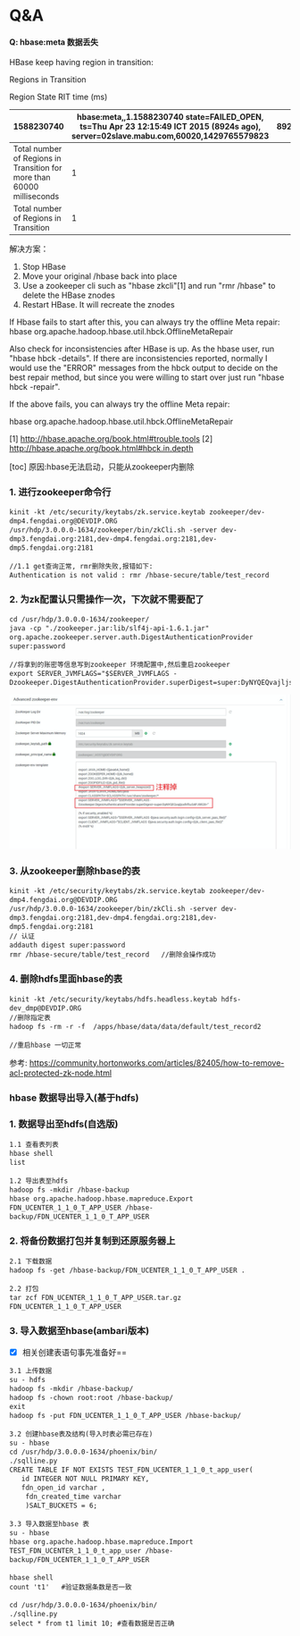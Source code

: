 # Q&A

#### Q: hbase:meta 数据丢失

HBase keep having region in transition: 

Regions in Transition

Region State RIT time (ms)

| 1588230740                                                   | hbase:meta,,1.1588230740 state=FAILED_OPEN, ts=Thu Apr 23 12:15:49 ICT 2015 (8924s ago), server=02slave.mabu.com,60020,1429765579823 | 8924009 |
| ------------------------------------------------------------ | ------------------------------------------------------------ | ------- |
| Total number of Regions in Transition for more than 60000 milliseconds | 1                                                            |         |
| Total number of Regions in Transition                        | 1                                                            |         |

解决方案：

1. Stop HBase
2. Move your original /hbase back into place
3. Use a zookeeper cli such as "hbase zkcli"[1] and run "rmr /hbase" to delete the HBase znodes
4. Restart HBase. It will recreate the znodes

If Hbase fails to start after this, you can always try the offline Meta repair:
hbase org.apache.hadoop.hbase.util.hbck.OfflineMetaRepair

Also check for inconsistencies after HBase is up.  As the hbase user, run "hbase hbck -details". If there are inconsistencies reported, normally I would use the "ERROR" messages from the hbck output to decide on the best repair method, but since you were willing to start over just run "hbase hbck -repair".

If the above fails, you can always try the offline Meta repair:

hbase org.apache.hadoop.hbase.util.hbck.OfflineMetaRepair

[1] <http://hbase.apache.org/book.html#trouble.tools>
[2] <http://hbase.apache.org/book.html#hbck.in.depth>



[toc]
原因:hbase无法启动，只能从zookeeper内删除

### 1. 进行zookeeper命令行

```
kinit -kt /etc/security/keytabs/zk.service.keytab zookeeper/dev-dmp4.fengdai.org@DEVDIP.ORG
/usr/hdp/3.0.0.0-1634/zookeeper/bin/zkCli.sh -server dev-dmp3.fengdai.org:2181,dev-dmp4.fengdai.org:2181,dev-dmp5.fengdai.org:2181

//1.1 get查询正常, rmr删除失败,报错如下:
Authentication is not valid : rmr /hbase-secure/table/test_record
```
### 2. 为zk配置认只需操作一次，下次就不需要配了

```
cd /usr/hdp/3.0.0.0-1634/zookeeper/
java -cp "./zookeeper.jar:lib/slf4j-api-1.6.1.jar" org.apache.zookeeper.server.auth.DigestAuthenticationProvider super:password

//将拿到的账密等信息写到zookeeper 环境配置中,然后重启zookeeper
export SERVER_JVMFLAGS="$SERVER_JVMFLAGS -Dzookeeper.DigestAuthenticationProvider.superDigest=super:DyNYQEQvajljsxlhf5uS4PJ9R28="
```
![image-20210520133748107](image-20210520133748107.png)


### 3. 从zookeeper删除hbase的表

```
kinit -kt /etc/security/keytabs/zk.service.keytab zookeeper/dev-dmp4.fengdai.org@DEVDIP.ORG
/usr/hdp/3.0.0.0-1634/zookeeper/bin/zkCli.sh -server dev-dmp3.fengdai.org:2181,dev-dmp4.fengdai.org:2181,dev-dmp5.fengdai.org:2181
// 认证
addauth digest super:password
rmr /hbase-secure/table/test_record   //删除会操作成功
```

### 4. 删除hdfs里面hbase的表

```
kinit -kt /etc/security/keytabs/hdfs.headless.keytab hdfs-dev_dmp@DEVDIP.ORG
//删除指定表
hadoop fs -rm -r -f  /apps/hbase/data/data/default/test_record2

//重启hbase 一切正常
```

参考:
https://community.hortonworks.com/articles/82405/how-to-remove-acl-protected-zk-node.html

### hbase 数据导出导入(基于hdfs)

### 1. 数据导出至hdfs(自选版)

```
1.1 查看表列表
hbase shell
list 

1.2 导出表至hdfs
hadoop fs -mkdir /hbase-backup
hbase org.apache.hadoop.hbase.mapreduce.Export FDN_UCENTER_1_1_0_T_APP_USER /hbase-backup/FDN_UCENTER_1_1_0_T_APP_USER

```
### 2. 将备份数据打包并复制到还原服务器上

```
2.1 下载数据
hadoop fs -get /hbase-backup/FDN_UCENTER_1_1_0_T_APP_USER .

2.2 打包
tar zcf FDN_UCENTER_1_1_0_T_APP_USER.tar.gz FDN_UCENTER_1_1_0_T_APP_USER
```

### 3. 导入数据至hbase(ambari版本)
- [x] 相关创建表语句事先准备好==
```
3.1 上传数据
su - hdfs 
hadoop fs -mkdir /hbase-backup/
hadoop fs -chown root:root /hbase-backup/
exit
hadoop fs -put FDN_UCENTER_1_1_0_T_APP_USER /hbase-backup/

3.2 创建hbase表及结构(导入时表必需已存在)
su - hbase
cd /usr/hdp/3.0.0.0-1634/phoenix/bin/
./sqlline.py
CREATE TABLE IF NOT EXISTS TEST_FDN_UCENTER_1_1_0_t_app_user(
   id INTEGER NOT NULL PRIMARY KEY,
   fdn_open_id varchar ,
    fdn_created_time varchar
    )SALT_BUCKETS = 6;

3.3 导入数据至hbase 表
su - hbase
hbase org.apache.hadoop.hbase.mapreduce.Import TEST_FDN_UCENTER_1_1_0_t_app_user /hbase-backup/FDN_UCENTER_1_1_0_T_APP_USER

hbase shell
count 't1'   #验证数据条数是否一致

cd /usr/hdp/3.0.0.0-1634/phoenix/bin/
./sqlline.py
select * from t1 limit 10; #查看数据是否正确

```
